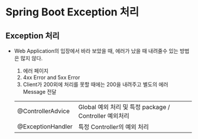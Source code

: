 # Spring Boot Exception 처리

## Exception 처리
 * Web Application의 입장에서 바라 보았을 때, 에러가 났을 때 내려줄수 있는 방법은 많지 않다.
   1. 에러 페이지
   2. 4xx Error and 5xx Error
   3. Client가 200외에 처리를 못할 때에는 200을 내려주고 별도의 에러 Message 전달

    |||
    |------|---|
    |@ControllerAdvice|Global 예외 처리 및 특정 package / Controller 예외처리|
    |@ExceptionHandler|특정 Controller의 예외 처리|
